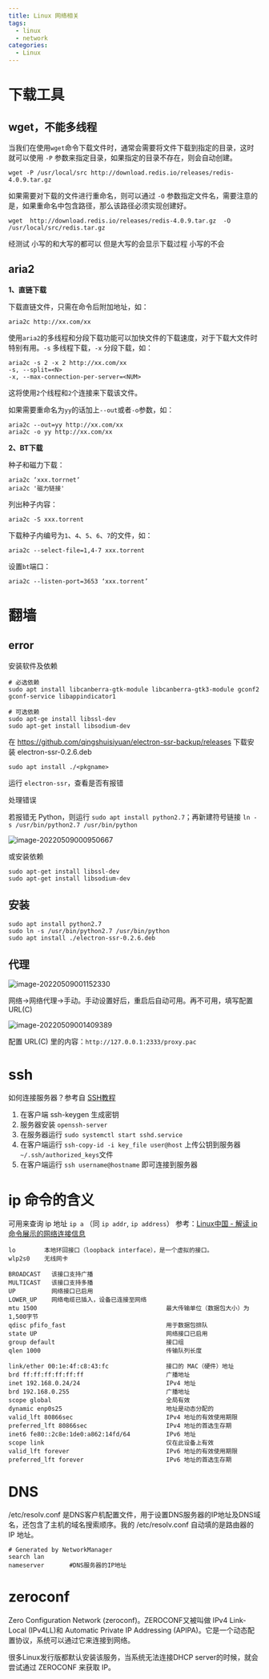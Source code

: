 ```yaml
---
title: Linux 网络相关
tags:
  - linux
  - network
categories:
  - Linux
---
```

# 下载工具

## wget，不能多线程

当我们在使用`wget`命令下载文件时，通常会需要将文件下载到指定的目录，这时就可以使用 `-P` 参数来指定目录，如果指定的目录不存在，则会自动创建。
```shell
wget -P /usr/local/src http://download.redis.io/releases/redis-4.0.9.tar.gz
```

如果需要对下载的文件进行重命名，则可以通过 `-O` 参数指定文件名，需要注意的是，如果重命名中包含路径，那么该路径必须实现创建好。
```shell
wget  http://download.redis.io/releases/redis-4.0.9.tar.gz  -O /usr/local/src/redis.tar.gz
```
经测试 小写的和大写的都可以 但是大写的会显示下载过程 小写的不会

## aria2

**1、直链下载**

下载直链文件，只需在命令后附加地址，如：
```shell
aria2c http://xx.com/xx
```

使用`aria2`的多线程和分段下载功能可以加快文件的下载速度，对于下载大文件时特别有用。`-s` 多线程下载，`-x` 分段下载，如：
```shell
aria2c -s 2 -x 2 http://xx.com/xx
-s, --split=<N>
-x, --max-connection-per-server=<NUM>
```
这将使用`2`个线程和`2`个连接来下载该文件。

如果需要重命名为`yy`的话加上`--out`或者`-o`参数，如：
```shell
aria2c --out=yy http://xx.com/xx
aria2c -o yy http://xx.com/xx
```

**2、BT下载**  

种子和磁力下载：
```shell
aria2c ‘xxx.torrnet‘
aria2c '磁力链接'
```

列出种子内容：
```shell
aria2c -S xxx.torrent
```

下载种子内编号为`1`、`4`、`5`、`6`、`7`的文件，如：
```shell
aria2c --select-file=1,4-7 xxx.torrent
```

设置`bt`端口：
```shell
aria2c --listen-port=3653 ‘xxx.torrent’
```

# 翻墙

## error

安装软件及依赖

```shell
# 必选依赖
sudo apt install libcanberra-gtk-module libcanberra-gtk3-module gconf2 gconf-service libappindicator1

# 可选依赖
sudo apt-ge install libssl-dev
sudo apt-get install libsodium-dev
```

在 https://github.com/qingshuisiyuan/electron-ssr-backup/releases 下载安装 electron-ssr-0.2.6.deb

```shell
sudo apt install ./<pkgname>
```

运行 `electron-ssr`，查看是否有报错

处理错误

若报错无 Python，则运行 `sudo apt install python2.7`；再新建符号链接 `ln -s /usr/bin/python2.7 /usr/bin/python`

![image-20220509000950667](https://illyber-images.oss-cn-chengdu.aliyuncs.com/202301281946425.png)

或安装依赖

```shell
sudo apt-get install libssl-dev
sudo apt-get install libsodium-dev
```

## 安装

```shell
sudo apt install python2.7
sudo ln -s /usr/bin/python2.7 /usr/bin/python
sudo apt install ./electron-ssr-0.2.6.deb
```

## 代理

![image-20220509001152330](https://illyber-images.oss-cn-chengdu.aliyuncs.com/202301281946426.png)

网络->网络代理->手动。手动设置好后，重启后自动可用。再不可用，填写配置URL(C)

![image-20220509001409389](https://illyber-images.oss-cn-chengdu.aliyuncs.com/202301281946427.png)

配置 URL(C) 里的内容：`http://127.0.0.1:2333/proxy.pac`
# ssh
如何连接服务器？参考自 [SSH教程](https://wangdoc.com/ssh/basic)
1. 在客户端 ssh-keygen 生成密钥
2. 服务器安装 `openssh-server`
3. 在服务器运行 `sudo systemctl start sshd.service`
4. 在客户端运行 `ssh-copy-id -i key_file user@host` 上传公钥到服务器 `~/.ssh/authorized_keys`文件
5. 在客户端运行 `ssh username@hostname` 即可连接到服务器
# ip 命令的含义
可用来查询 ip 地址
`ip a` （同 `ip addr`, `ip address`）
参考：[Linux中国 - 解读 ip 命令展示的网络连接信息](https://zhuanlan.zhihu.com/p/35054568)
```shell
lo        本地环回接口（loopback interface），是一个虚拟的接口。
wlp2s0    无线网卡
```

```shell
BROADCAST   该接口支持广播
MULTICAST   该接口支持多播
UP          网络接口已启用
LOWER_UP    网络电缆已插入，设备已连接至网络
mtu 1500                                    最大传输单位（数据包大小）为1,500字节
qdisc pfifo_fast                            用于数据包排队
state UP                                    网络接口已启用
group default                               接口组
qlen 1000                                   传输队列长度
```

```shell
link/ether 00:1e:4f:c8:43:fc                接口的 MAC（硬件）地址
brd ff:ff:ff:ff:ff:ff                       广播地址
inet 192.168.0.24/24                        IPv4 地址
brd 192.168.0.255                           广播地址
scope global                                全局有效
dynamic enp0s25                             地址是动态分配的
valid_lft 80866sec                          IPv4 地址的有效使用期限
preferred_lft 80866sec                      IPv4 地址的首选生存期
inet6 fe80::2c8e:1de0:a862:14fd/64          IPv6 地址
scope link                                  仅在此设备上有效
valid_lft forever                           IPv6 地址的有效使用期限
preferred_lft forever                       IPv6 地址的首选生存期
```

# DNS
/etc/resolv.conf 是DNS客户机配置文件，用于设置DNS服务器的IP地址及DNS域名，还包含了主机的域名搜索顺序。我的 /etc/resolv.conf 自动填的是路由器的 IP 地址。
```shell
# Generated by NetworkManager  
search lan
nameserver       #DNS服务器的IP地址
```

# zeroconf
Zero Configuration Network (zeroconf)。ZEROCONF又被叫做 IPv4 Link-Local (IPv4LL)和 Automatic Private IP Addressing (APIPA)。它是一个动态配置协议，系统可以通过它来连接到网络。

很多Linux发行版都默认安装该服务，当系统无法连接DHCP server的时候，就会尝试通过 ZEROCONF 来获取 IP。